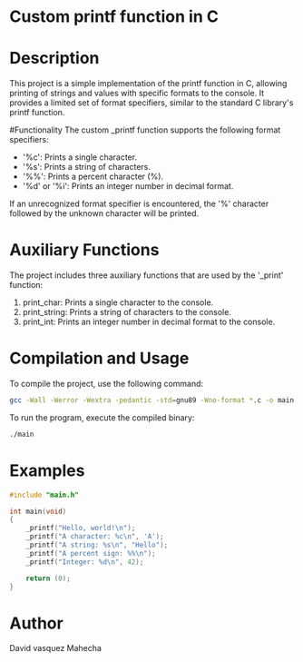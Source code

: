 # Custom printf function in C

# Description
This project is a simple implementation of the printf function in C, allowing printing of strings and values with specific formats to the console. It provides a limited set of format specifiers, similar to the standard C library's printf function.

#Functionality
The custom _printf function supports the following format specifiers:
 - '%c': Prints a single character.
 - '%s': Prints a string of characters.
 - '%%': Prints a percent character (%).
 - '%d' or '%i': Prints an integer number in decimal format.

If an unrecognized format specifier is encountered, the '%' character followed by the unknown character will be printed.

# Auxiliary Functions
The project includes three auxiliary functions that are used by the '_print' function:
 1. print_char: Prints a single character to the console.
 2. print_string: Prints a string of characters to the console.
 3. print_int: Prints an integer number in decimal format to the console.

# Compilation and Usage

To compile the project, use the following command:
```bash
gcc -Wall -Werror -Wextra -pedantic -std=gnu89 -Wno-format *.c -o main
```
To run the program, execute the compiled binary:
```bash
./main
```

# Examples
```c
#include "main.h"

int main(void)
{
    _printf("Hello, world!\n");
    _printf("A character: %c\n", 'A');
    _printf("A string: %s\n", "Hello");
    _printf("A percent sign: %%\n");
    _printf("Integer: %d\n", 42);

    return (0);
}
```
# Author
David vasquez Mahecha
